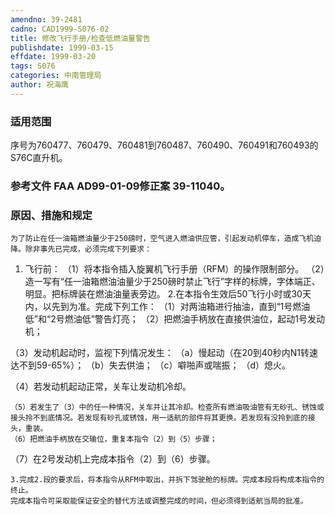 ```yaml
---
amendno: 39-2481
cadno: CAD1999-S076-02
title: 修改飞行手册/检查低燃油量警告
publishdate: 1999-03-15
effdate: 1999-03-20
tags: S076
categories: 中南管理局
author: 祝海鹰
---
```


### 适用范围 
序号为760477、760479、760481到760487、760490、760491和760493的S76C直升机。

<!--more-->
### 参考文件    FAA AD99-01-09修正案 39-11040。

### 原因、措施和规定 
    为了防止在任一油箱燃油量少于250磅时，空气进入燃油供应管，引起发动机停车，造成飞机迫降。除非事先已完成，必须完成下列要求： 
1. 飞行前： 
（1）将本指令插入旋翼机飞行手册（RFM）的操作限制部分。 
（2）造一写有“任一油箱燃油油量少于250磅时禁止飞行”字样的标牌，字体端正、明显。把标牌装在燃油油量表旁边。 
    2.在本指令生效后50飞行小时或30天内，以先到为准。完成下列工作： 
（1）对两油箱进行抽油，直到“1号燃油低”和“2号燃油低”警告灯亮； 
（2）把燃油手柄放在直接供油位，起动1号发动机； 
  
（3）发动机起动时，监视下列情况发生： 
      （a）慢起动（在20到40秒内N1转速达不到59-65%）； 
      （b）失去供油； 
      （c）噼啪声或喘振； 
      （d）熄火。 

（4）若发动机起动正常，关车让发动机冷却。 

    （5）若发生了（3）中的任一种情况，关车并让其冷却。检查所有燃油吸油管有无砂孔、锈蚀或接头拎不到底情况。若发现有砂孔或锈蚀，用一适航的部件将其更换。若发现有没拎到底的接头，重装。 
    （6）把燃油手柄放在交输位，重复本指令（2）到（5）步骤； 
（7）在2号发动机上完成本指令（2）到（6）步骤。 

    3.完成2.段的要求后，将本指令从RFM中取出，并拆下驾驶舱的标牌。完成本段将构成本指令的终止。 
    完成本指令可采取能保证安全的替代方法或调整完成的时间，但必须得到适航当局的批准。
